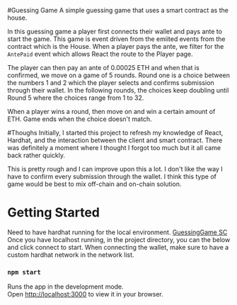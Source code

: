 #Guessing Game
A simple guessing game that uses a smart contract as the house.

In this guessing game a player first connects their wallet and pays ante to start the game.
This game is event driven from the emiited events from the contract which is the House.
When a player pays the ante, we filter for the `AntePaid` event which allows React the route to the Player page.

The player can then pay an ante of 0.00025 ETH and when that is confirmed, we move on a game of 5 rounds.
Round one is a choice between the numbers 1 and 2 which the player selects and confirms submission through their wallet.
In the following rounds, the choices keep doubling until Round 5 where the choices range from 1 to 32.

When a player wins a round, then move on and win a certain amount of ETH. Game ends when the choice doesn't match.

#Thoughs
Initially, I started this project to refresh my knowledge of React, Hardhat, and the interaction between the client and smart contract. There was definitely a moment where I thought I forgot too much but it all came back rather quickly.

This is pretty rough and I can improve upon this a lot. I don't like the way I have to confirm every submission through the wallet. I think this type of game would be best to mix off-chain and on-chain solution.



# Getting Started  

Need to have hardhat running for the local environment. [GuessingGame SC](https://github.com/jpkim921/guessing_game)
Once you have localhost running, in the project directory, you can the below and click connect to start.
When connecting the wallet, make sure to have a custom hardhat network in the network list. 

### `npm start`

Runs the app in the development mode.\
Open [http://localhost:3000](http://localhost:3000) to view it in your browser.



